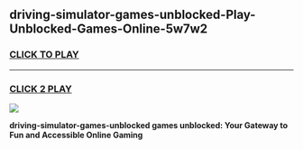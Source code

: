 
## driving-simulator-games-unblocked-Play-Unblocked-Games-Online-5w7w2
<h3>
<a href="https://premium76.site?title=driving-simulator-games-unblocked&ref=24A">CLICK TO PLAY</a></h3>
<hr>

<h3>
<a href="https://premium76.site?title=driving-simulator-games-unblocked&ref=24A">CLICK 2 PLAY</a>
  
</h3>

<a href="https://premium76.site?title=driving-simulator-games-unblocked&ref=24A"><img src="https://clearcache.store/games.png"></a>


**driving-simulator-games-unblocked games unblocked: Your Gateway to Fun and Accessible Online Gaming**
